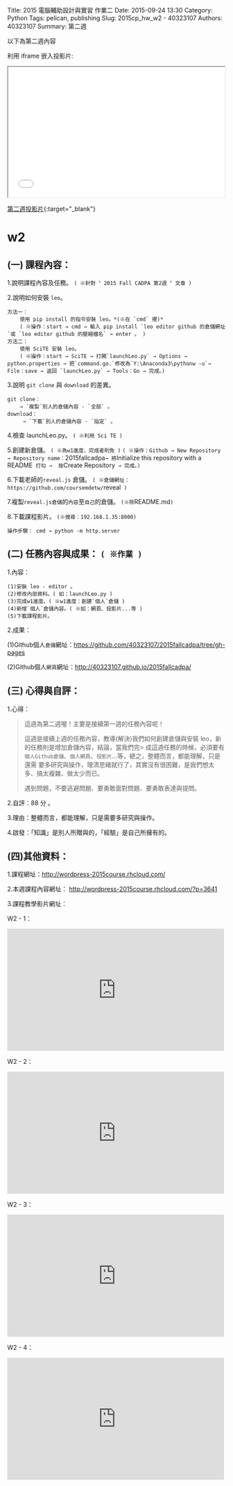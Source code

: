 Title: 2015 電腦輔助設計與實習 作業二
Date: 2015-09-24 13:30
Category: Python
Tags: pelican, publishing
Slug: 2015cp_hw_w2 -  40323107
Authors: 40323107
Summary: 第二週

以下為第二週內容

利用 iframe 嵌入投影片:

<iframe src="simplest2.html" width="500" height="300"></iframe>

[第二週投影片](simplest2.html){:target="_blank"}

w2
============

(一) 課程內容：
-----------------------

1.說明課程內容及任務。
`( ※針對〝 2015 Fall CADPA 第2週 〞文章 )`

2.說明如何安裝 `leo`。
    
    方法一：
        使用 pip install 的指令安裝 leo。*(※在 `cmd` 裡)*
        ( ※操作：start → cmd → 輸入 pip install `leo editor github 的倉儲網址`或 `leo editor github 的壓縮檔名` → enter 。 )
    方法二：
        使用 SciTE 安裝 leo。
        ( ※操作：start → SciTE → 打開`launchLeo.py` → Options → python.properties → 把`command.go.`修改為`Y:\Anaconda3\pythonw -u`→ File：save → 返回 `launchLeo.py` → Tools：Go → 完成。)

3.說明 `git clone` 與 `download` 的差異。

    git clone：
        → `複製`別人的倉儲內容 - `全部` 。
    download：
         → `下載`別人的倉儲內容 - `指定` 。

4.檢查 launchLeo.py。
`( ※利用 Sci TE )`

5.創建新倉儲。
`( ※為w1進度，完成者則免 )`
`( ※操作：Github → New Repository → Repository name：`2015fallcadpa` → 將 `Initialize this repository with a README` 打勾 →  按`Create Repository` → 完成。)`

6.下載老師的`reveal.js` 倉儲。
`( ※倉儲網址：https://github.com/coursemdetw/`reveal` )`

7.複製`reveal.js倉儲`的`內容`至`自己`的倉儲。
`(※除`README.md`)`

8.下載課程影片。
`(※搜尋：192.168.1.35:8000)`
    
`操作步驟： cmd → python -m http.server`

(二) 任務內容與成果： `( ※作業 )`
---------------------------------------------------

1.內容：

    (1)安裝 leo - editor 。
    (2)修改內部資料。( 如：launchLeo.py )
    (3)完成w1進度。( ※w1進度：創建`個人`倉儲 )
    (4)新增`個人`倉儲內容。( ※如：網頁、投影片...等 )
    (5)下載課程影片。

2.成果：

(1)Github個人`倉儲`網址：<a href="https://github.com/40323107/2015fallcadpa/tree/gh-pages">https://github.com/40323107/2015fallcadpa/tree/gh-pages</a>

(2)Github個人`網頁`網址：<a href="http://40323107.github.io/2015fallcadpa/">http://40323107.github.io/2015fallcadpa/</a>

(三) 心得與自評：
-------------------------

1.心得：

> 這週為第二週喔！主要是接續第一週的任務內容呢！
>
> 這週是接續上週的任務內容，教導(解決)我們如何創建倉儲與安裝 leo，新的任務則是增加倉儲內容，結論，當我們完> 成這週任務的時候，必須要有`個人Github倉儲`、`個人網頁`、`投影片`...等，總之，整體而言，都能理解，只是還需
> 要多研究與操作，理清思緒就行了，其實沒有很困難，是我們想太多、搞太複雜、做太少而已。
>
> 遇到問題，不要逃避問題、要勇敢面對問題、要勇敢表達與提問。

2.自評：88 分 。

3.理由：整體而言，都能理解，只是需要多研究與操作。

4.啟發：「知識」是別人所贈與的，「經驗」是自己所擁有的。

(四)其他資料：
----------------------- 

1.課程網址：<a href="http://wordpress-2015course.rhcloud.com/">http://wordpress-2015course.rhcloud.com/</a>

2.本週課程內容網址： <a href="http://wordpress-2015course.rhcloud.com/?p=3641">http://wordpress-2015course.rhcloud.com/?p=3641</a>


3.課程教學影片網址：

W2 - 1：
 <iframe src="https://player.vimeo.com/video/139886319" width="500" height="281" frameborder="0" webkitallowfullscreen mozallowfullscreen allowfullscreen></iframe> 
 
W2 - 2：
 <iframe src="https://player.vimeo.com/video/139890840" width="500" height="281" frameborder="0" webkitallowfullscreen mozallowfullscreen allowfullscreen></iframe> 
 
 W2 - 3：
 <iframe src="https://player.vimeo.com/video/139892322" width="500" height="281" frameborder="0" webkitallowfullscreen mozallowfullscreen allowfullscreen></iframe> 
 
W2 - 4：
 <iframe src="https://player.vimeo.com/video/139893872" width="500" height="281" frameborder="0" webkitallowfullscreen mozallowfullscreen allowfullscreen></iframe>  

